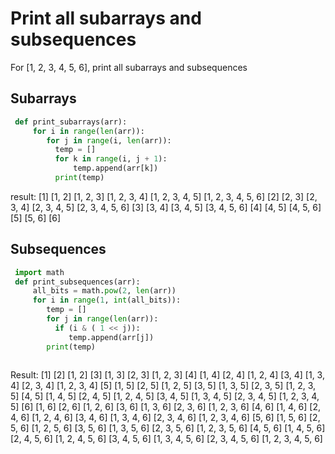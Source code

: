 # Print all subarrays and subsequences

For [1, 2, 3, 4, 5, 6], print all subarrays and subsequences

## Subarrays

  ```python
   def print_subarrays(arr):
       for i in range(len(arr)):
          for j in range(i, len(arr)):
            temp = []
            for k in range(i, j + 1):
                temp.append(arr[k])
            print(temp)    
  ```
result:
[1]
[1, 2]
[1, 2, 3]
[1, 2, 3, 4]
[1, 2, 3, 4, 5]
[1, 2, 3, 4, 5, 6]
[2]
[2, 3]
[2, 3, 4]
[2, 3, 4, 5]
[2, 3, 4, 5, 6]
[3]
[3, 4]
[3, 4, 5]
[3, 4, 5, 6]
[4]
[4, 5]
[4, 5, 6]
[5]
[5, 6]
[6]
## Subsequences

  ```python
   import math
   def print_subsequences(arr):
       all_bits = math.pow(2, len(arr))
       for i in range(1, int(all_bits)):
          temp = []
          for j in range(len(arr)):
            if (i & ( 1 << j)):
               temp.append(arr[j])
          print(temp)     
                
  ```  
Result: [1]
[2]
[1, 2]
[3]
[1, 3]
[2, 3]
[1, 2, 3]
[4]
[1, 4]
[2, 4]
[1, 2, 4]
[3, 4]
[1, 3, 4]
[2, 3, 4]
[1, 2, 3, 4]
[5]
[1, 5]
[2, 5]
[1, 2, 5]
[3, 5]
[1, 3, 5]
[2, 3, 5]
[1, 2, 3, 5]
[4, 5]
[1, 4, 5]
[2, 4, 5]
[1, 2, 4, 5]
[3, 4, 5]
[1, 3, 4, 5]
[2, 3, 4, 5]
[1, 2, 3, 4, 5]
[6]
[1, 6]
[2, 6]
[1, 2, 6]
[3, 6]
[1, 3, 6]
[2, 3, 6]
[1, 2, 3, 6]
[4, 6]
[1, 4, 6]
[2, 4, 6]
[1, 2, 4, 6]
[3, 4, 6]
[1, 3, 4, 6]
[2, 3, 4, 6]
[1, 2, 3, 4, 6]
[5, 6]
[1, 5, 6]
[2, 5, 6]
[1, 2, 5, 6]
[3, 5, 6]
[1, 3, 5, 6]
[2, 3, 5, 6]
[1, 2, 3, 5, 6]
[4, 5, 6]
[1, 4, 5, 6]
[2, 4, 5, 6]
[1, 2, 4, 5, 6]
[3, 4, 5, 6]
[1, 3, 4, 5, 6]
[2, 3, 4, 5, 6]
[1, 2, 3, 4, 5, 6]
